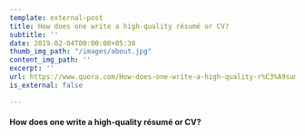 ```yaml
---
template: external-post
title: How does one write a high-quality résumé or CV?
subtitle: ''
date: 2019-02-04T00:00:00+05:30
thumb_img_path: "/images/about.jpg"
content_img_path: ''
excerpt: ''
url: https://www.quora.com/How-does-one-write-a-high-quality-r%C3%A9sum%C3%A9-or-CV/answers/20024508
is_external: false

---
```

#### **How does one write a high-quality résumé or CV?**